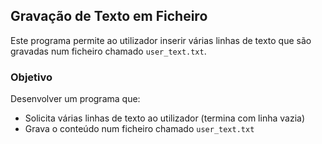 ## Gravação de Texto em Ficheiro

Este programa permite ao utilizador inserir várias linhas de texto que são gravadas num ficheiro chamado `user_text.txt`.

### Objetivo

Desenvolver um programa que:

- Solicita várias linhas de texto ao utilizador (termina com linha vazia)  
- Grava o conteúdo num ficheiro chamado `user_text.txt`